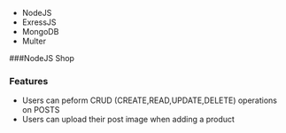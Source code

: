 - NodeJS
- ExressJS
- MongoDB
- Multer

###NodeJS Shop

### Features

- Users can peform CRUD (CREATE,READ,UPDATE,DELETE) operations on POSTS
- Users can upload their post image when adding a product
